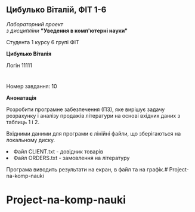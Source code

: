 ﻿## Цибулько Віталій, ФІТ 1-6 <br/>
 _Лабораторний проект_ <br/>
_з дисципліни_  **"Уведення в комп'ютерні науки"**

Студента 1 курсу 6 групі ФІТ 

**Цибулько Віталія**

Логін 11111
#
Номер завдання: 10

**Анонатація**

Розробити програмне забезпечення (ПЗ), яке вирішує задачу розрахунку і аналізу продажів літератури на
основі вхідних даних з таблиць 1 і 2. <br/>

Вхідними даними для програми є лінійні файли, що зберігаються на локальному диску.

<li>Файл CLIENT.txt - довідник товарів
<li>Файл ORDERS.txt - замовлення на літературу

Програма виводить результати на екран, в файл та на графік.# Project-na-komp-nauki
# Project-na-komp-nauki
